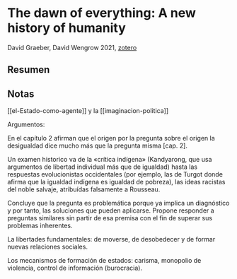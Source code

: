 # The dawn of everything: A new history of humanity

David Graeber, David Wengrow 2021, [zotero](zotero://select/items/@graeber&wengrow2021)

## Resumen


## Notas

[[el-Estado-como-agente]] y la [[imaginacion-politica]]

Argumentos:

En el capítulo 2 afirman que el origen por la pregunta sobre el origen la desigualdad dice mucho más que la pregunta misma [cap. 2].

Un examen historico va de la «crítica indígena» (Kandyarong, que usa argumentos de libertad individual más que de igualdad) hasta las respuestas evolucionistas occidentales (por ejemplo, las de Turgot donde afirma que la igualdad indígena es igualdad de pobreza), las ideas racistas del noble salvaje, atribuídas falsamente a Rousseau.

Concluye que la pregunta es problemática porque ya implica un diagnóstico y por tanto, las soluciones que pueden aplicarse. Propone responder a preguntas similares sin partir de esa premisa con el fin de superar sus problemas inherentes.

La libertades fundamentales: de moverse, de desobedecer y de formar nuevas relaciones sociales.

Los mecanismos de formación de estados: carisma, monopolio de violencia, control de información (burocracia).
